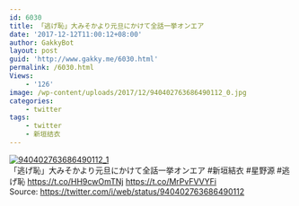 ```yaml
---
id: 6030
title: 「逃げ恥」大みそかより元旦にかけて全話一挙オンエア
date: '2017-12-12T11:00:12+08:00'
author: GakkyBot
layout: post
guid: 'http://www.gakky.me/6030.html'
permalink: /6030.html
Views:
    - '126'
image: /wp-content/uploads/2017/12/940402763686490112_0.jpg
categories:
    - twitter
tags:
    - twitter
    - 新垣结衣
---
```


[![940402763686490112_1](http://www.yui-aragaki.org/wp-content/uploads/2017/12/940402763686490112_1.jpg)](http://www.yui-aragaki.org/wp-content/uploads/2017/12/940402763686490112_1.jpg)  
「逃げ恥」大みそかより元旦にかけて全話一挙オンエア #新垣結衣 #星野源 #逃げ恥 https://t.co/HH9cwOmTNj https://t.co/MrPvFVVYFi  
Source: <https://twitter.com/i/web/status/940402763686490112>

<audio controls="controls" style="display: none;"></audio>